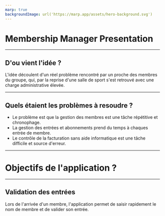 ```yaml
---
marp: true
backgroundImage: url('https://marp.app/assets/hero-background.svg')
---
```


# Membership Manager Presentation
---

## D'ou vient l'idée ?
L'idée découlent d'un réel problème rencontré par un proche des membres du groupe, qui, par la reprise d'une salle de sport s'est retrouvé avec une charge administrative élevée. 

---

## Quels étaient les problèmes à resoudre ?
- Le problème est que la gestion des membres est une tâche répétitive et chronophage.
- La gestion des entrées et abonnements prend du temps à chaques entrée de membre.
- Le contrôle de la facturation sans aide informatique est une tâche difficile et source d'erreur.

---
# Objectifs de l'application ?
---

## Validation des entrées
Lors de l'arrivée d'un membre, l'application permet de saisir rapidement le nom de membre et de valider son entrée.

